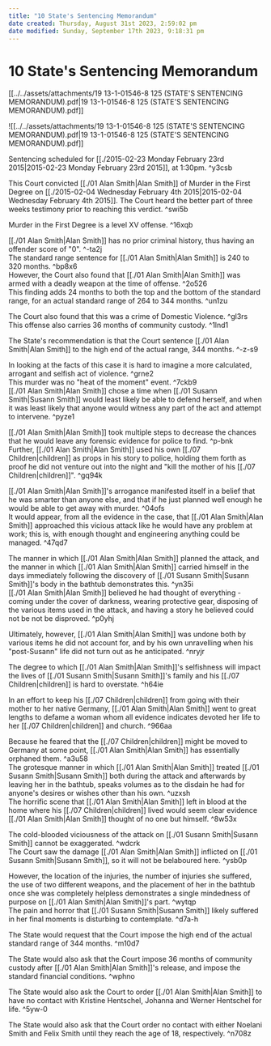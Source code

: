```yaml
---
title: "10 State's Sentencing Memorandum"
date created: Thursday, August 31st 2023, 2:59:02 pm
date modified: Sunday, September 17th 2023, 9:18:31 pm
---
```


# 10 State's Sentencing Memorandum

[[../../assets/attachments/19 13-1-01546-8 125 (STATE'S SENTENCING MEMORANDUM).pdf|19 13-1-01546-8 125 (STATE'S SENTENCING MEMORANDUM).pdf]]

![[../../assets/attachments/19 13-1-01546-8 125 (STATE'S SENTENCING MEMORANDUM).pdf|19 13-1-01546-8 125 (STATE'S SENTENCING MEMORANDUM).pdf]]

Sentencing scheduled for [[./2015-02-23 Monday February 23rd 2015|2015-02-23 Monday February 23rd 2015]], at 1:30pm. ^y3csb

This Court convicted [[./01 Alan Smith|Alan Smith]] of Murder in the First Degree on [[./2015-02-04 Wednesday February 4th 2015|2015-02-04 Wednesday February 4th 2015]]. The Court heard the better part of three weeks testimony prior to reaching this verdict. ^swi5b

Murder in the First Degree is a level XV offense. ^16xqb

[[./01 Alan Smith|Alan Smith]] has no prior criminal history, thus having an offender score of "0". ^-ta2j  
The standard range sentence for [[./01 Alan Smith|Alan Smith]] is 240 to 320 months. ^bp8x6  
However, the Court also found that [[./01 Alan Smith|Alan Smith]] was armed with a deadly weapon at the time of offense. ^2o526  
This finding adds 24 months to both the top and the bottom of the standard range, for an actual standard range of 264 to 344 months. ^un1zu

The Court also found that this was a crime of Domestic Violence. ^gl3rs  
This offense also carries 36 months of community custody. ^1lnd1

The State's recommendation is that the Court sentence [[./01 Alan Smith|Alan Smith]] to the high end of the actual range, 344 months. ^-z-s9

In looking at the facts of this case it is hard to imagine a more calculated, arrogant and selfish act of violence. ^grne2  
This murder was no "heat of the moment" event. ^7ckb9  
[[./01 Alan Smith|Alan Smith]] chose a time when [[./01 Susann Smith|Susann Smith]] would least likely be able to defend herself, and when it was least likely that anyone would witness any part of the act and attempt to intervene. ^pyze1

[[./01 Alan Smith|Alan Smith]] took multiple steps to decrease the chances that he would leave any forensic evidence for police to find. ^p-bnk  
Further, [[./01 Alan Smith|Alan Smith]] used his own [[./07 Children|children]] as props in his story to police, holding them forth as proof he did not venture out into the night and "kill the mother of his [[./07 Children|children]]". ^gq94k

[[./01 Alan Smith|Alan Smith]]'s arrogance manifested itself in a belief that he was smarter than anyone else, and that if he just planned well enough he would be able to get away with murder. ^04ofs  
It would appear, from all the evidence in the case, that [[./01 Alan Smith|Alan Smith]] approached this vicious attack like he would have any problem at work; this is, with enough thought and engineering anything could be managed. ^47qd7

The manner in which [[./01 Alan Smith|Alan Smith]] planned the attack, and the manner in which [[./01 Alan Smith|Alan Smith]] carried himself in the days immediately following the discovery of [[./01 Susann Smith|Susann Smith]]'s body in the bathtub demonstrates this. ^yn35i  
[[./01 Alan Smith|Alan Smith]] believed he had thought of everything - coming under the cover of darkness, wearing protective gear, disposing of the various items used in the attack, and having a story he believed could not be not be disproved. ^p0yhj

Ultimately, however, [[./01 Alan Smith|Alan Smith]] was undone both by various items he did not account for, and by his own unravelling when his "post-Susann" life did not turn out as he anticipated. ^nryjr

The degree to which [[./01 Alan Smith|Alan Smith]]'s selfishness will impact the lives of [[./01 Susann Smith|Susann Smith]]'s family and his [[./07 Children|children]] is hard to overstate. ^h64ie

In an effort to keep his [[./07 Children|children]] from going with their mother to her native Germany, [[./01 Alan Smith|Alan Smith]] went to great lengths to defame a woman whom all evidence indicates devoted her life to her [[./07 Children|children]] and church. ^966aa

Because he feared that the [[./07 Children|children]] might be moved to Germany at some point, [[./01 Alan Smith|Alan Smith]] has essentially orphaned them. ^a3u58  
The grotesque manner in which [[./01 Alan Smith|Alan Smith]] treated [[./01 Susann Smith|Susann Smith]] both during the attack and afterwards by leaving her in the bathtub, speaks volumes as to the disdain he had for anyone's desires or wishes other than his own. ^uzxsh  
The horrific scene that [[./01 Alan Smith|Alan Smith]] left in blood at the home where his [[./07 Children|children]] lived would seem clear evidence [[./01 Alan Smith|Alan Smith]] thought of no one but himself. ^8w53x

The cold-blooded viciousness of the attack on [[./01 Susann Smith|Susann Smith]] cannot be exaggerated. ^wdcrk  
The Court saw the damage [[./01 Alan Smith|Alan Smith]] inflicted on [[./01 Susann Smith|Susann Smith]], so it will not be belaboured here. ^ysb0p

However, the location of the injuries, the number of injuries she suffered, the use of two different weapons, and the placement of her in the bathtub once she was completely helpless demonstrates a single mindedness of purpose on [[./01 Alan Smith|Alan Smith]]'s part. ^wytqp  
The pain and horror that [[./01 Susann Smith|Susann Smith]] likely suffered in her final moments is disturbing to contemplate. ^d7a-h

The State would request that the Court impose the high end of the actual standard range of 344 months. ^m10d7

The State would also ask that the Court impose 36 months of community custody after [[./01 Alan Smith|Alan Smith]]'s release, and impose the standard financial conditions. ^wphno

The State would also ask the Court to order [[./01 Alan Smith|Alan Smith]] to have no contact with Kristine Hentschel, Johanna and Werner Hentschel for life. ^5yw-0

The State would also ask that the Court order no contact with either Noelani Smith and Felix Smith until they reach the age of 18, respectively. ^n708z
